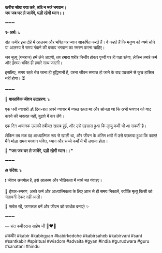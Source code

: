 **कबीरा सोया क्या करे, उठि न भजे भगवान।**\
**जम जब घर ले जायेंगे, पड़ी रहेगी म्यान।।**

➖➖➖

**✨ अर्थ: ⤵**

संत कबीर इस दोहे में आलस्य और भक्ति पर ध्यान आकर्षित करते हैं। वे कहते हैं कि मनुष्य को व्यर्थ सोने या आलस्य में समय गंवाने की बजाय भगवान का स्मरण करना चाहिए।

जब मृत्यु (यमराज) हमें लेने आएगी, तब हमारा शरीर निर्जीव होकर पृथ्वी पर ही पड़ा रहेगा, लेकिन हमारे कर्म और ईश्वर-भक्ति ही हमारे साथ जाएगी।

इसलिए, समय रहते चेत जाना ही बुद्धिमानी है, वरना जीवन समाप्त हो जाने के बाद पछताने से कुछ हासिल नहीं होगा। ⏳

➖➖➖

**🌾 वास्तविक जीवन उदाहरण: ⤵**

एक धनी व्यापारी 💰 दिन-रात अपने व्यापार में व्यस्त रहता था और सोचता था कि अभी भगवान को याद करने की जरूरत नहीं, बुढ़ापे में कर लेंगे।

एक दिन अचानक उसकी तबीयत खराब हुई, और उसे एहसास हुआ कि मृत्यु कभी भी आ सकती है।

लेकिन तब तक वह आध्यात्मिक रूप से खाली था, और जीवन के अंतिम क्षणों में उसे पछतावा हुआ कि काश! मैंने थोड़ा समय भगवान भक्ति, ध्यान और सच्चे कर्मों में भी लगाया होता।

**📜 "जम जब घर ले जायेंगे, पड़ी रहेगी म्यान।।"**

➖➖➖

**🔥 संदेश: ⤵**

❗ जीवन अनमोल है, इसे आलस्य और भौतिकता में व्यर्थ मत गंवाइए।

🙏 ईश्वर-स्मरण, अच्छे कर्म और आध्यात्मिकता के लिए आज से ही समय निकालें, क्योंकि मृत्यु किसी को चेतावनी देकर नहीं आती।

🌿 सचेत रहें, जागरूक बनें और जीवन को सार्थक बनाएं! ✨

➖➖➖

— संत कबीरदास साहेब जी 🙏❤️💯

#कबीर #kabir #kabirgyan #kabirkedohe #kabirsaheb #kabirvani #sant #santkabir #spiritual #wisdom #advaita #gyan #india #gurudwara #guru #sanatani #hindu
